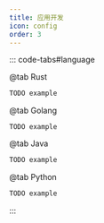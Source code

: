 ```yaml
---
title: 应用开发
icon: config
order: 3
---
```


::: code-tabs#language

@tab Rust

```rust
TODO example
```

@tab Golang

```golang
TODO example
```

@tab Java

```java
TODO example
```

@tab Python

```python
TODO example
```

:::
